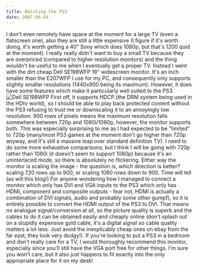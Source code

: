 ```yaml
---
title: Watching the PS3
date: 2007-06-04
---
```


I don't even remotely have space at the moment for a large TV (even a flatscreen one), also they are still a little expensive (I figure if it's worth doing, it's worth getting a 40" Sony which does 1080p, but that's 1200 quid at the moment).
I really really didn't want to buy a small TV because they are overpriced (compared to higher resolution monitors) and the thing wouldn't be useful to me when I eventually get a proper TV.
Instead I went with the dirt cheap Dell SE198WFP 19" widescreen monitor. It's an inch smaller than the E207WFP I use for my PC, and consequently only supports slightly smaller resolutions (1440x900 being its maximum). However, it does have some features which make it particularly well suited to the PS3.
![Dell SE198WFP](http://www.tenshu.net/wp-content/uploads/2007/06/littledell.png)
First off, it supports HDCP (the DRM system being used in the HDtv world), so I should be able to play back protected content without the PS3 refusing to trust me or downscaling it to an annoyingly low resolution.
900 rows of pixels means the maximum resolution falls somewhere between 720p and 1080i/1080p, however, the monitor supports both. This was especially surprising to me as I had expected to be "limited" to 720p (many/most PS3 games at the moment don't go higher than 720p anyway, and it's still a massive leap over standard definition TV). I need to do some more exhaustive comparisons, but I think I will be going with 720p rather than 1080i (it doesn't seem to support 1080p) because it's an uninterlaced mode, so there is absolutely no flickering. Either way the monitor is scaling the image - the question is, which direction is better? scaling 720 rows up to 900, or scaling 1080 rows down to 900. Time will tell (as will this blog!)
For anyone wondering how I managed to connect a monitor which only has DVI and VGA inputs to the PS3 which only has HDMI, component and composite outputs - fear not, HDMI is actually a combination of DVI signals, audio and probably some other gumpf), so it is entirely possible to convert the HDMI output of the PS3 to DVI. That means no analogue signal/conversion at all, so the picture quality is superb and the cables to do it can be obtained easily and cheaply online (don't splash out on a stupidly expensive gold cable, it's a digital signal so cable quality matters a lot less. Just avoid the inexplicably cheap ones on ebay from the far east, they look very dodgy!).
If you're looking to put a PS3 in a bedroom and don't really care for a TV, I would thoroughly recommend this monitor, especially since you'll still have the VGA port free for other things.
I'm sure you won't care, but it also just happens to fit exactly into the only appropriate place for it on my desk!
